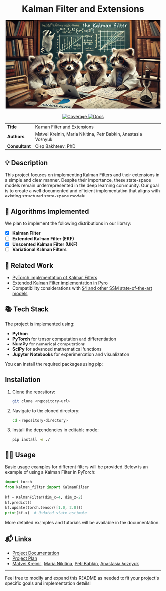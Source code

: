 <div align="center">  
    <h1> Kalman Filter and Extensions </h1>
</div>

<div align="center">  
    <img src="images/kalman.webp" width="500px" />
</div>

<p align="center">
    <a href="">
        <img alt="Coverage" src="https://github.com/intsystems/Kalman-filter-and-his-friends/actions/workflows/testing.yml/badge.svg" />
    </a>
    <a href="">
        <img alt="Docs" src="https://github.com/intsystems/Kalman-filter-and-his-friends/actions/workflows/docs.yml/badge.svg" />
    </a>
</p>


<table>
    <tr>
        <td align="left"> <b> Title </b> </td>
        <td> Kalman Filter and Extensions </td>
    </tr>
    <tr>
        <td align="left"> <b> Authors </b> </td>
        <td> Matvei Kreinin, Maria Nikitina, Petr Babkin, Anastasia Voznyuk </td>
    </tr>
    <tr>
        <td align="left"> <b> Consultant </b> </td>
        <td> Oleg Bakhteev, PhD </td>
    </tr>
</table>

## 💡 Description

This project focuses on implementing Kalman Filters and their extensions in a simple and clear manner. Despite their importance, these state-space models remain underrepresented in the deep learning community. Our goal is to create a well-documented and efficient implementation that aligns with existing structured state-space models.

## 📌 Algorithms Implemented

We plan to implement the following distributions in our library:
- [x] **Kalman Filter**
- [ ] **Extended Kalman Filter (EKF)**
- [x] **Unscented Kalman Filter (UKF)**
- [ ] **Variational Kalman Filters**

## 🔗 Related Work

- [PyTorch implementation of Kalman Filters](https://github.com/raphaelreme/torch-kf?tab=readme-ov-file)
- [Extended Kalman Filter implementation in Pyro](https://pyro.ai/examples/ekf.html)
- Compatibility considerations with [S4 and other SSM state-of-the-art models](https://github.com/state-spaces/s4)

## 📚 Tech Stack

The project is implemented using:

- **Python**
- **PyTorch** for tensor computation and differentiation
- **NumPy** for numerical computations
- **SciPy** for advanced mathematical functions
- **Jupyter Notebooks** for experimentation and visualization

You can install the required packages using pip:

## Installation

1. Clone the repository:
    ```bash
    git clone <repository-url>
    ```
2. Navigate to the cloned directory:
    ```bash
    cd <repository-directory>
    ```
3. Install the dependencies in editable mode:
    ```bash
    pip install -e ./
    ```

## 👨‍💻 Usage

Basic usage examples for different filters will be provided. Below is an example of using a Kalman Filter in PyTorch:

```python
import torch
from kalman_filter import KalmanFilter

kf = KalmanFilter(dim_x=4, dim_z=2)
kf.predict()
kf.update(torch.tensor([1.0, 2.0]))
print(kf.x)  # Updated state estimate
```

More detailed examples and tutorials will be available in the documentation.

## 📬 Links

- [Project Documentation](./docs/plan.md)
- [Project Plan](...)
- [Matvei Kreinin](https://github.com/kreininmv), [Maria Nikitina](https://github.com/NikitinaMaria), [Petr Babkin](https://github.com/petr-parker), [Anastasia Voznyuk](https://github.com/natriistorm)
---

Feel free to modify and expand this README as needed to fit your project's specific goals and implementation details!

